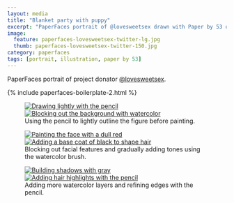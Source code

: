 ```yaml
---
layout: media
title: "Blanket party with puppy"
excerpt: "PaperFaces portrait of @lovesweetsex drawn with Paper by 53 on an iPad."
image: 
  feature: paperfaces-lovesweetsex-twitter-lg.jpg
  thumb: paperfaces-lovesweetsex-twitter-150.jpg
category: paperfaces
tags: [portrait, illustration, paper by 53]
---
```


PaperFaces portrait of project donator [@lovesweetsex](http://twitter.com/lovesweetsex).

{% include paperfaces-boilerplate-2.html %}

<figure class="half">
	<a href="{{ site.url }}/images/paperfaces-lovesweetsex-process-1-lg.jpg"><img src="{{ site.url }}/images/paperfaces-lovesweetsex-process-1-600.jpg" alt="Drawing lightly with the pencil"></a>
	<a href="{{ site.url }}/images/paperfaces-lovesweetsex-process-2-lg.jpg"><img src="{{ site.url }}/images/paperfaces-lovesweetsex-process-2-600.jpg" alt="Blocking out the background with watercolor"></a>
	<figcaption>Using the pencil to lightly outline the figure before painting.</figcaption>
</figure>

<figure class="half">
	<a href="{{ site.url }}/images/paperfaces-lovesweetsex-process-3-lg.jpg"><img src="{{ site.url }}/images/paperfaces-lovesweetsex-process-3-600.jpg" alt="Painting the face with a dull red"></a>
	<a href="{{ site.url }}/images/paperfaces-lovesweetsex-process-4-lg.jpg"><img src="{{ site.url }}/images/paperfaces-lovesweetsex-process-4-600.jpg" alt="Adding a base coat of black to shape hair"></a>
	<figcaption>Blocking out facial features and gradually adding tones using the watercolor brush.</figcaption>
</figure>

<figure class="half">
	<a href="{{ site.url }}/images/paperfaces-lovesweetsex-process-5-lg.jpg"><img src="{{ site.url }}/images/paperfaces-lovesweetsex-process-5-600.jpg" alt="Building shadows with gray"></a>
	<a href="{{ site.url }}/images/paperfaces-lovesweetsex-process-6-lg.jpg"><img src="{{ site.url }}/images/paperfaces-lovesweetsex-process-6-600.jpg" alt="Adding hair highlights with the pencil"></a>
	<figcaption>Adding more watercolor layers and refining edges with the pencil.</figcaption>
</figure>